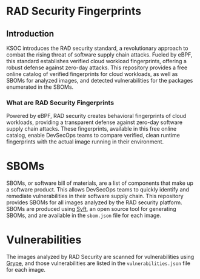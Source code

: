 # RAD Security Fingerprints

## Introduction
KSOC introduces the RAD security standard, a revolutionary approach to combat the rising threat of software supply chain attacks. Fueled by eBPF, this standard establishes verified cloud workload fingerprints, offering a robust defense against zero-day attacks.  This repository provides a free online catalog of verified fingerprints for cloud workloads, as well as SBOMs for analyzed images, and detected vulnerabilities for the packages enumerated in the SBOMs.

### What are RAD Security Fingerprints
Powered by eBPF, RAD security creates behavioral fingerprints of cloud workloads, providing a transparent defense against zero-day software supply chain attacks. These fingerprints, available in this free online catalog, enable DevSecOps teams to compare verified, clean runtime fingerprints with the actual image running in their environment.

# SBOMs
SBOMs, or software bill of materials, are a list of components that make up a software product.  This allows DevSecOps teams to quickly identify and remediate vulnerabilities in their software supply chain.  This repository provides SBOMs for all images analyzed by the RAD security platform.  SBOMs are produced using [Syft](https://github.com/anchore/syft), an open source tool for generating SBOMs, and are available in the `sbom.json` file for each image.

# Vulnerabilities
The images analyzed by RAD Security are scanned for vulnerabilities using [Grype](https://github.com/anchore/grype),
and those vulnerabilities are listed in the `vulnerabilities.json` file for each image.


